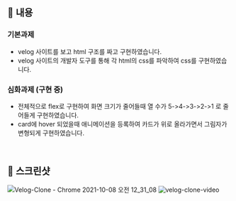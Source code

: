 ## 📌 내용

### 기본과제

- velog 사이트를 보고 html 구조를 짜고 구현하였습니다.
- velog 사이트의 개발자 도구를 통해 각 html의 css를 파악하여 css를 구현하였습니다.

### 심화과제 (구현 중)

- 전체적으로 flex로 구현하여 화면 크기가 줄어들때 열 수가 5->4->3->2->1 로 줄어들게 구현하였습니다.
- card에 hover 되었을때 애니메이션을 등록하여 카드가 위로 올라가면서 그림자가 변형되게 구현하였습니다.

<br />

## 📌 스크린샷

![Velog-Clone - Chrome 2021-10-08 오전 12_31_08](https://user-images.githubusercontent.com/67372977/136416404-b4ecfd24-23a5-40b6-9c27-8dc24725402c.png)
![velog-clone-video](https://user-images.githubusercontent.com/67372977/136417971-350b5cad-f8f0-4dd0-83b2-b87ca30a25b3.gif)
